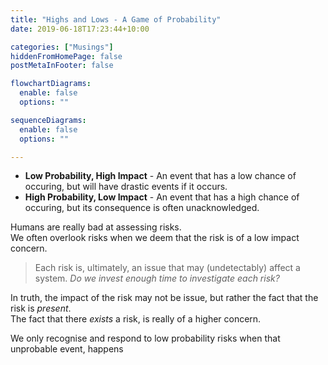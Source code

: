```yaml
---
title: "Highs and Lows - A Game of Probability"
date: 2019-06-18T17:23:44+10:00

categories: ["Musings"]
hiddenFromHomePage: false
postMetaInFooter: false

flowchartDiagrams:
  enable: false
  options: ""

sequenceDiagrams: 
  enable: false
  options: ""

---
```


* **Low Probability, High Impact** - An event that has a low chance of occuring, but will have drastic events if it occurs.
* **High Probability, Low Impact** - An event that has a high chance of occuring, but its consequence is often unacknowledged.

Humans are really bad at assessing risks.  
We often overlook risks when we deem that the risk is of a low impact concern.  

> Each risk is, ultimately, an issue that may (undetectably) affect a system. _Do we invest enough time to investigate each risk?_

In truth, the impact of the risk may not be issue, but rather the fact that the risk is _present_.  
The fact that there _exists_ a risk, is really of a higher concern.

We only recognise and respond to low probability risks when that unprobable event, happens
